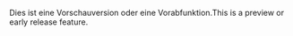 <span data-ttu-id="a888b-101">Dies ist eine Vorschauversion oder eine Vorabfunktion.</span><span class="sxs-lookup"><span data-stu-id="a888b-101">This is a preview or early release feature.</span></span>